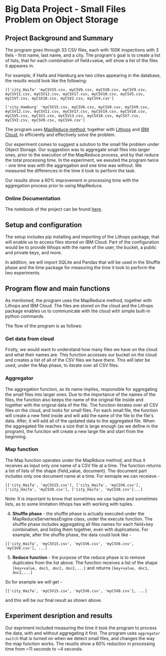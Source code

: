 # Big Data Project - Small Files Problem on Object Storage

## Project Background and Summary

The program goes through 33 CSV files, each with 100K inspections with 3 fiels - first name, last name, and a city. The program's goal is to create a list of lists, that for each combination of field+value, will show a list of the files it appeares in. 

For example, if Haifa and Hamburg are two cities appearing in the database, the results would look like the following:

```
[['city_Haifa' 'myCSV15.csv, myCSV6.csv, myCSV8.csv, myCSV9.csv, myCSV11.csv, myCSV12.csv, myCSV17.csv, myCSV10.csv, myCSV5.csv, myCSV7.csv, myCSV18.csv, myCSV2.csv, myCSV4.csv']

['city_Hamburg' 'myCSV15.csv, myCSV6.csv, myCSV8.csv, myCSV9.csv, myCSV12.csv, myCSV11.csv, myCSV17.csv, myCSV19.csv, myCSV10.csv, myCSV5.csv, myCSV1.csv, myCSV13.csv, myCSV18.csv, myCSV7.csv, myCSV2.csv, myCSV0.csv, myCSV4.csv']
```

The program uses [MapReduce method](https://en.wikipedia.org/wiki/MapReduce), together with [Lithops](https://lithops-cloud.github.io/) and [IBM Cloud](https://www.ibm.com/cloud), to efficiently and effectively solve the problem.

Our experiment comes to suggest a solution to the small file problem under Object Storage. Our suggestion was to aggregate small files into larger ones, prior to the execution of the MapReduce process, and by that reduce the total processing time. In the experiment, we exeuted the program twice - one time was with the aggregation and one time was without. We measured the differences in the time it took to perform the task. 

Our results show a 60% improvement in processing time with the aggregation process prior to using MapReduce.


### Online Documentation

The notebook of the project can be found [here](https://github.com/orenavidan/orenavidan.github.io/blob/main/Big_Data_Final_Project_Small_file_problem_in_Object_Storage_v2.ipynb). 


## Setup and configuration
The setup includes pip installing and importing of the Lithops package, that will enable us to access files stored on IBM Cloud. Part of the configuration would be to provide lithops with the name of the user, the bucket, a public and private keys, and more. 

In addition, we will import SQLite and Pandas that will be used in the Shuffle phase and the time package for measuring the time it took to perform the two experiments. 


## Program flow and main functions
As mentioned, the program uses the MapReduce method, together with Lithops and IBM Cloud. The files are stored on the cloud and the Lithops package enables us to communicate with the cloud with simple built-in python commands. 

The flow of the program is as follows:

### **Get data from cloud** 
Firstly, we would want to understand how many files we have on the cloud and what their names are. This function accesses our bucket on the cloud and creates a list of all of the CSV files we have there. This will later be used, under the Map phase, to iterate over all CSV files. 

### **Aggregator**
The aggregation function, as its name implies, responsible for aggregating the small files into larger ones. Due to the importance of the names of the files, the function also keeps the name of the original file inside and together with the original data of the file. The function iterates over all CSV files on the cloud, and looks for small files. For each small file, the function will create a new field inside and will add the name of the file to the file's data. After, it will add all of the updated data to the aggregated file. When the aggregated file reaches a size that is large enough  (as we define in the program), the funciton will create a new large file and start from the beginning.

### **Map function**
The Map function operates under the MapRduce method, and thus it receives as input only one name of a CSV file at a time. The function returns a list of lists of the shape (field_value, document). The document part includes only one document name at a time. For exmaple we can receieve - 

```
[['city_Haifa', 'myCSV15.csv'], ['city_Haifa', 'myCSV6.csv'], ['city_Haifa', 'myCSV8.csv'], ['city_Haifa', 'myCSV8.csv']...]

```

Note: It is important to know that sometimes we use tuples and sometimes lists, as to some limitation lithops has with working with tuples.

4. **Shuffle phase** - the shuffle phase is actually executed under the MapReduceServerlessEngine class, under the execute function. The shuffle phase includes aggregating all files names for each field+key combination, and listing them together, even with duplications. For example, after the shuffle phase, the data could look like -

```
[['city_Haifa', 'myCSV15.csv', 'myCSV6.csv', 'myCSV8.csv', 'myCSV8.csv'], ...]
```

5. **Reduce function** - the purpose of the reduce phase is to remove duplicates from the list above. The function receives a list of the shape
``` [key+value, doc1, doc2, doc2,...]```
and returns 
```[key+value, doc1, doc2,...]```

So for example we will get - 
```
[['city_Haifa', 'myCSV15.csv', 'myCSV6.csv', 'myCSV8.csv'], ...]
```
and this will be our final result as shown above. 


## Experiment desription and results
Our expriment included measuring the time it took the program to process the data, with and without aggregating it first. The program uses `aggregator switch` that is turned on when we detect small files, and changes the way the map function works. 
The reuslts show a 60% reduction in processing time from ~11 seconds to ~4 seconds. 

